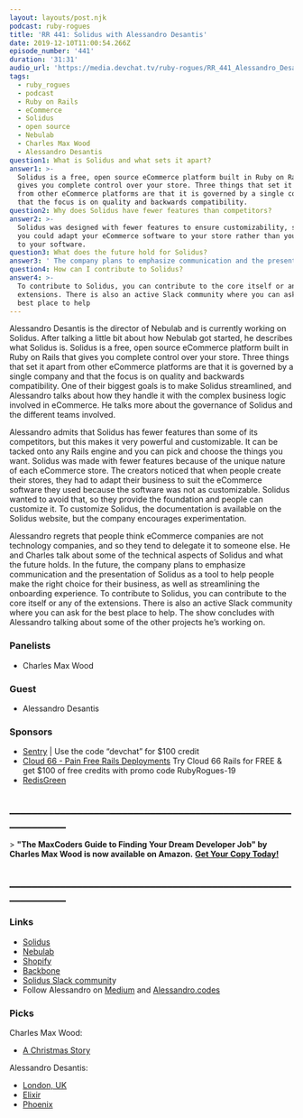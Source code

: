 ```yaml
---
layout: layouts/post.njk
podcast: ruby-rogues
title: 'RR 441: Solidus with Alessandro Desantis'
date: 2019-12-10T11:00:54.266Z
episode_number: '441'
duration: '31:31'
audio_url: 'https://media.devchat.tv/ruby-rogues/RR_441_Alessandro_Desantis.mp3'
tags:
  - ruby_rogues
  - podcast
  - Ruby on Rails
  - eCommerce
  - Solidus
  - open source
  - Nebulab
  - Charles Max Wood
  - Alessandro Desantis
question1: What is Solidus and what sets it apart?
answer1: >-
  Solidus is a free, open source eCommerce platform built in Ruby on Rails that
  gives you complete control over your store. Three things that set it apart
  from other eCommerce platforms are that it is governed by a single company and
  that the focus is on quality and backwards compatibility.  
question2: Why does Solidus have fewer features than competitors?
answer2: >-
  Solidus was designed with fewer features to ensure customizability, so that
  you could adapt your eCommerce software to your store rather than your store
  to your software.
question3: What does the future hold for Solidus?
answer3: ' The company plans to emphasize communication and the presentation of Solidus as a tool to help people make the right choice for their business, as well as streamlining the onboarding experience.'
question4: How can I contribute to Solidus?
answer4: >-
  To contribute to Solidus, you can contribute to the core itself or any of the
  extensions. There is also an active Slack community where you can ask for the
  best place to help
---
```

Alessandro Desantis is the director of Nebulab and is currently working on Solidus. After talking a little bit about how Nebulab got started, he describes what Solidus is. Solidus is a free, open source eCommerce platform built in Ruby on Rails that gives you complete control over your store. Three things that set it apart from other eCommerce platforms are that it is governed by a single company and that the focus is on quality and backwards compatibility. One of their biggest goals is to make Solidus streamlined, and Alessandro talks about how they handle it with the complex business logic involved in eCommerce. He talks more about the governance of Solidus and the different teams involved. 

Alessandro admits that Solidus has fewer features than some of its competitors, but this makes it very powerful and customizable. It can be tacked onto any Rails engine and you can pick and choose the things you want. Solidus was made with fewer features because of the unique nature of each eCommerce store. The creators noticed that when people create their stores, they had to adapt their business to suit the eCommerce software they used because the software was not as customizable. Solidus wanted to avoid that, so they provide the foundation and people can customize it. To customize Solidus, the documentation is available on the Solidus website, but the company encourages experimentation. 

Alessandro regrets that people think eCommerce companies are not technology companies, and so they tend to delegate it to someone else. He and Charles talk about some of the technical aspects of Solidus and what the future holds. In the future, the company plans to emphasize communication and the presentation of Solidus as a tool to help people make the right choice for their business, as well as streamlining the onboarding experience. To contribute to Solidus, you can contribute to the core itself or any of the extensions. There is also an active Slack community where you can ask for the best place to help. The show concludes with Alessandro talking about some of the other projects he’s working on. 

### Panelists

- Charles Max Wood 

### Guest

- Alessandro Desantis 

### Sponsors

- [Sentry](http://sentry.io/) | Use the code “devchat” for $100 credit 
- [Cloud 66 - Pain Free Rails Deployments](https://cloud66.com/rails?utm_source=-&utm_medium=-&utm_campaign=ruby-rogues) Try Cloud 66 Rails for FREE & get $100 of free credits with promo code RubyRogues-19  
- [RedisGreen](https://redisgreen.net/) 

## **\_\_\_\_\_\_\_\_\_\_\_\_\_\_\_\_\_\_\_\_\_\_\_\_\_\_\_\_\_\_\_\_\_\_\_\_\_\_\_\_\_\_\_\_\_\_\_\_\_\_\_\_\_\_\_\_\_\_\_\_**

&gt; **"The MaxCoders Guide to Finding Your Dream Developer Job" by Charles Max Wood is now available on Amazon.** [**Get Your Copy Today!**](https://www.amazon.com/gp/product/B081MBL5C9/ref=as_li_ss_tl?ie=UTF8&linkCode=sl1&tag=devchattv-20&linkId=9d61363241636e2546ef46abba198746&language=en_US)

## **\_\_\_\_\_\_\_\_\_\_\_\_\_\_\_\_\_\_\_\_\_\_\_\_\_\_\_\_\_\_\_\_\_\_\_\_\_\_\_\_\_\_\_\_\_\_\_\_\_\_\_\_\_\_\_\_\_\_\_\_**

### Links

- [Solidus](https://solidus.io/) 
- [Nebulab](https://nebulab.it/) 
- [Shopify](https://www.shopify.com/) 
- [Backbone](https://backbonejs.org/) 
- [Solidus Slack communit](http://slack.solidus.io/)y 
- Follow Alessandro on [Medium](https://medium.com/@aldesantis) and [Alessandro.codes](https://alessandro.codes/) 

### Picks

Charles Max Wood:

- [A Christmas Story](https://www.imdb.com/title/tt0085334/) 

Alessandro Desantis:

- [London, UK](https://www.visitlondon.com/) 
- [Elixir](https://elixir-lang.org/) 
- [Phoenix](http://phoenix.io/)
